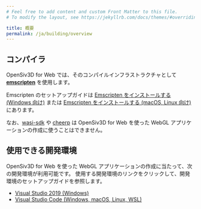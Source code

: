 ```yaml
---
# Feel free to add content and custom Front Matter to this file.
# To modify the layout, see https://jekyllrb.com/docs/themes/#overriding-theme-defaults

title: 概要
permalink: /ja/building/overview
---
```


## コンパイラ

OpenSiv3D for Web では、そのコンパイルインフラストラクチャとして [**emscripten**](https://emscripten.org) を使用します。

Emscripten のセットアップガイドは [Emscripten をインストールする (Windows 向け)](/ja/building/install-emscripten) または [Emscripten をインストールする (macOS, Linux 向け)](/ja/building/get-emscripten) にあります。

なお、[wasi-sdk](https://github.com/WebAssembly/wasi-sdk) や [cheerp](https://leaningtech.com/cheerp/) は OpenSiv3D for Web を使った WebGL アプリケーションの作成に使うことはできません。

## 使用できる開発環境

OpenSiv3D for Web を使った WebGL アプリケーションの作成に当たって、次の開発環境が利用可能です。
使用する開発環境のリンクをクリックして、開発環境のセットアップガイドを参照します。

- [Visual Studio 2019 (Windows)](/ja/building/setup-visualstudio)
- [Visual Studio Code (Windows, macOS, Linux, WSL)](/ja/building/setup-vscode)
